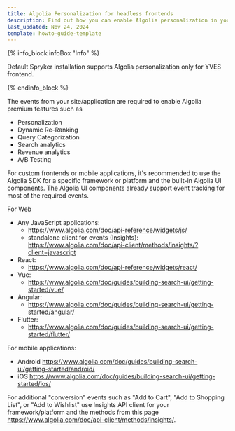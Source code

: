 ```yaml
---
title: Algolia Personalization for headless frontends
description: Find out how you can enable Algolia personalization in your Spryker shop based on headless approach (custom frontend or mobile application). 
last_updated: Nov 24, 2024
template: howto-guide-template
---
```


{% info_block infoBox "Info" %}

Default Spryker installation supports Algolia personalization only for YVES frontend.

{% endinfo_block %}

The events from your site/application are required to enable Algolia premium features such as

- Personalization
- Dynamic Re-Ranking
- Query Categorization
- Search analytics
- Revenue analytics
- A/B Testing


For custom frontends or mobile applications, it's recommended to use the Algolia SDK for a specific framework or platform and the built-in Algolia UI components.
The Algolia UI components already support event tracking for most of the required events.

For Web
* Any JavaScript applications:
  * https://www.algolia.com/doc/api-reference/widgets/js/ 
  * standalone client for events (Insights): https://www.algolia.com/doc/api-client/methods/insights/?client=javascript
* React:
  * https://www.algolia.com/doc/api-reference/widgets/react/
* Vue:
  * https://www.algolia.com/doc/guides/building-search-ui/getting-started/vue/
* Angular:
  * https://www.algolia.com/doc/guides/building-search-ui/getting-started/angular/
* Flutter:
  * https://www.algolia.com/doc/guides/building-search-ui/getting-started/flutter/

For mobile applications:
* Android https://www.algolia.com/doc/guides/building-search-ui/getting-started/android/
* iOS https://www.algolia.com/doc/guides/building-search-ui/getting-started/ios/


For additional "conversion" events such as "Add to Cart", "Add to Shopping List", or "Add to Wishlist" use Insights API client for your framework/platform
and the methods from this page https://www.algolia.com/doc/api-client/methods/insights/.
